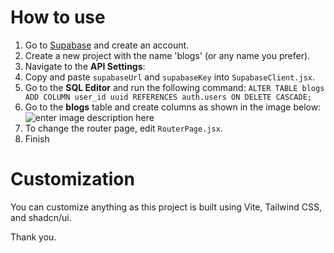 # How to use

 1. Go to [Supabase](https://supabase.com) and create an account.
 2. Create a new project with the name 'blogs' (or any name you prefer).
 3. Navigate to the **API Settings**:
 4. Copy and paste `supabaseUrl` and `supabaseKey` into `SupabaseClient.jsx`.
 5. Go to the **SQL Editor** and run the following command: `ALTER TABLE blogs ADD COLUMN user_id uuid REFERENCES auth.users ON DELETE CASCADE;`
 5. Go to the **blogs** table and create columns as shown in the image below:
![enter image description here](https://i.ibb.co.com/6wGkZPL/Screenshot-2024-07-11-at-20-19-26.png)
 6. To change the router page, edit `RouterPage.jsx`.
 7. Finish



# Customization

You can customize anything as this project is built using Vite, Tailwind CSS, and shadcn/ui.

Thank you.